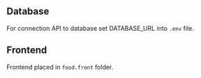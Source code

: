 ## Database

For connection API to database set DATABASE_URL into `.env` file.

## Frontend

Frontend placed in `food.front` folder.